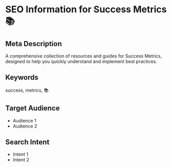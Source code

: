 # SEO Information for Success Metrics 📚

## Meta Description
A comprehensive collection of resources and guides for Success Metrics, designed to help you quickly understand and implement best practices.

## Keywords
success, metrics, 📚

## Target Audience
- Audience 1
- Audience 2

## Search Intent
- Intent 1
- Intent 2
